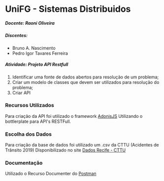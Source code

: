 # UniFG - Sistemas Distribuidos
##### Docente: Raoni Oliveira
##### Discentes:
- Bruno A. Nascimento
- Pedro Igor Tavares Ferreira


##### Atividade: Projeto API Restfull


1. Identificar uma fonte de dados abertos para resolução de um problema;
2. Criar um modelo de classes que devem ser utilizados para resolução do problema;
3. Criar API

### Recursos Utilizados

Para criação da API foi utilizado o framework [AdonisJS](https://adonisjs.com/)
Utilizando o bottlerplate para API's RESTFull.


### Escolha dos Dados

Para criação da base de dados foi utilizado um .csv da CTTU (Acidentes de Trânsito 2019)
Disponibilizado no site [Dados Recife - CTTU](http://dados.recife.pe.gov.br/dataset/acidentes-de-transito-com-e-sem-vitimas)

### Documentação

Utilizado o Recurso Documenter do [Postman](https://documenter.getpostman.com/view/3856777/SVzxZL5G?version=latest)
